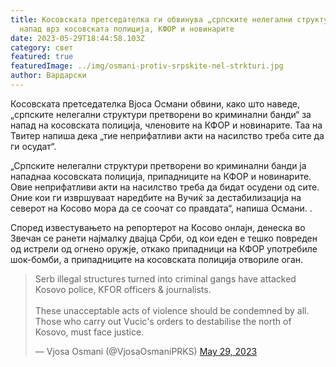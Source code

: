 ```yaml
---
title: Косовската претседателка ги обвинува „српските нелегални структури“ за
  напад врз косовската полиција, КФОР и новинарите
date: 2023-05-29T18:44:58.103Z
category: свет
featured: true
featuredImage: ../img/osmani-protiv-srpskite-nel-strkturi.jpg
author: Вардарски
---
```

Косовската претседателка Вјоса Османи обвини, како што наведе, „српските нелегални структури претворени во криминални банди“ за напад на косовската полиција, членовите на КФОР и новинарите.
Таа на Твитер напиша дека „тие неприфатливи акти на насилство треба сите да ги осудат“.

„Српските нелегални структури претворени во криминални банди ја нападнаа косовската полиција, припадниците на КФОР и новинарите. Овие неприфатливи акти на насилство треба да бидат осудени од сите. Оние кои ги извршуваат наредбите на Вучиќ за дестабилизација на северот на Косово мора да се соочат со правдата“, напиша Османи. .

Според известувањето на репортерот на Косово онлајн, денеска во Звечан се ранети најмалку двајца Срби, од кои еден е тешко повреден од истрели од огнено оружје, откако припадници на КФОР употребиле шок-бомби, а припадниците на косовската полиција отвориле оган.<!--StartFragment-->

<blockquote class="twitter-tweet"><p lang="en" dir="ltr">Serb illegal structures turned into criminal gangs have attacked Kosovo police, KFOR officers &amp; journalists. <br><br>These unacceptable acts of violence should be condemned by all. Those who carry out Vucic&#39;s orders to destabilise the north of Kosovo, must face justice.</p>&mdash; Vjosa Osmani (@VjosaOsmaniPRKS) <a href="https://twitter.com/VjosaOsmaniPRKS/status/1663218288011124740?ref_src=twsrc%5Etfw">May 29, 2023</a></blockquote> <script async src="https://platform.twitter.com/widgets.js" charset="utf-8"></script>

<!--EndFragment-->